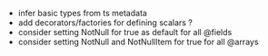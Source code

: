* infer basic types from ts metadata
* add decorators/factories for defining scalars ?
* consider setting NotNull for true as default for all @fields
* consider setting NotNull and NotNullItem for true  for all  @arrays